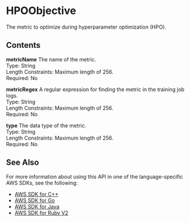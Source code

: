 # HPOObjective<a name="API_HPOObjective"></a>

The metric to optimize during hyperparameter optimization \(HPO\)\.

## Contents<a name="API_HPOObjective_Contents"></a>

 **metricName**   <a name="personalize-Type-HPOObjective-metricName"></a>
The name of the metric\.  
Type: String  
Length Constraints: Maximum length of 256\.  
Required: No

 **metricRegex**   <a name="personalize-Type-HPOObjective-metricRegex"></a>
A regular expression for finding the metric in the training job logs\.  
Type: String  
Length Constraints: Maximum length of 256\.  
Required: No

 **type**   <a name="personalize-Type-HPOObjective-type"></a>
The data type of the metric\.  
Type: String  
Length Constraints: Maximum length of 256\.  
Required: No

## See Also<a name="API_HPOObjective_SeeAlso"></a>

For more information about using this API in one of the language\-specific AWS SDKs, see the following:
+  [AWS SDK for C\+\+](https://docs.aws.amazon.com/goto/SdkForCpp/personalize-2018-05-22/HPOObjective) 
+  [AWS SDK for Go](https://docs.aws.amazon.com/goto/SdkForGoV1/personalize-2018-05-22/HPOObjective) 
+  [AWS SDK for Java](https://docs.aws.amazon.com/goto/SdkForJava/personalize-2018-05-22/HPOObjective) 
+  [AWS SDK for Ruby V2](https://docs.aws.amazon.com/goto/SdkForRubyV2/personalize-2018-05-22/HPOObjective) 